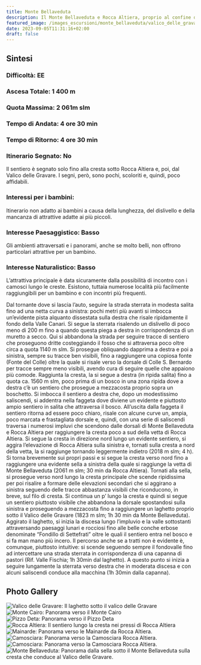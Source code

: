 ```yaml
---
title: Monte Bellaveduta
description: Il Monte Bellaveduta e Rocca Altiera, proprio al confine del PNALM, formano una breve dorsale secondaria proprio di fronte alla riserva integrale Camosciara-Petroso-Tartaro dalla quale sono separati dalla profonda e splendida Val Canneto. Si tratta di una cresta piuttosto anonima, ma che offre splendidi panorami sulla riserva e frequenti incontri con i camosci.
featured_image: /images_escursioni/monte_bellaveduta/valico_delle_gravare.jpg
date: 2023-09-05T11:31:16+02:00
draft: false
---
```



## Sintesi
### Difficoltà: EE
### Ascesa Totale: 1 400 m
### Quota Massima: 2 061m slm
### Tempo di Andata: 4 ore 30 min
### Tempo di Ritorno: 4 ore 30 min
### Itinerario Segnato: No
Il sentiero è segnato solo fino alla cresta sotto Rocca Altiera e, poi, dal Valico delle Gravare. I segni, però, sono pochi, scoloriti e, quindi, poco affidabili.
### Interessi per i bambini:
 Itinerario non adatto ai bambini a causa della lunghezza, del dislivello e della mancanza di attrattive adatte ai più piccoli.
### Interesse Paesaggistico: Basso
Gli ambienti attraversati e i panorami, anche se molto belli, non offrono particolari attrattive per un bambino.

### Interesse Naturalistico: Basso
L’attrattiva principale è data sicuramente dalla possibilità di incontro con i camosci lungo le creste. Esistono, tuttaia numerose località più facilmente raggiungibili per un bambino e con incontri più frequenti.

Dal tornante dove si lascia l’auto, seguire la strada sterrata in modesta salita fino ad una netta curva a sinistra: pochi metri più avanti si imbocca un’evidente pista alquanto  dissestata sulla destra che risale ripidamente il fondo della Valle Canari.
Si segue la sterrata risalendo un dislivello di poco meno di 200 m fino a quando questa piega a destra in corrispondenza di un muretto a secco. Qui si abbandona la strada per seguire tracce di sentiero che proseguono dritte costeggiando il fosso che si attraversa poco oltre circa a quota 1140 m slm.
Si prosegue obliquando dapprima a destra e poi a sinistra, sempre su tracce ben visibili, fino a raggiungere una copiosa fonte (Fonte del Colle) oltre la quale si risale verso la dorsale di Colle S. Bernardo per tracce sempre meno visibili, avendo cura di seguire quelle che appaiono più comode.
Raggiunta la cresta, la si segue a destra (in ripida salita) fino a quota ca. 1560 m slm, poco prima di un bosco in una zona ripida dove a destra c’è un sentiero che prosegue a mezzacosta proprio sopra un boschetto.
Si imbocca il sentiero a destra che, dopo un modestissimo saliscendi, si addentra nella faggeta dove diviene un evidente e piuttosto ampio sentiero in salita che attraversa il bosco.
All’uscita dalla faggeta il sentiero ritorna ad essere poco chiaro, risale con alcune curve un, ampia, poco marcata e frastagliata dorsale e, quindi, con una serie di saliscendi traversa i numerosi impluvi che scendono dalle dorsali di Monte Bellaveduta e Rocca Altiera per raggiungere la cresta poco a sud della vetta di Rocca Altiera.
Si segue la cresta in direzione nord lungo un evidente sentiero, si aggira l’elevazione di Rocca Altiera sulla sinistra e, tornati sulla cresta a nord della vetta, la si raggiunge tornando leggermente indietro (2018 m slm; 4 h).
Si torna brevemente sui propri passi e si segue la cresta verso nord fino a raggiungere una evidente sella a sinistra della quale si raggiunge la vetta di Monte Bellaveduta (2061 m slm; 30 min da Rocca Altiera).
Tornati alla sella, si prosegue verso nord lungo la cresta principale che scende ripidissima per poi risalire a formare delle elevazioni secondari che si aggirano a sinistra seguendo delle tracce abbastanza visibili che riconducono, in breve, sul filo di cresta. Si continua un p’ lungo la cresta e quindi si segue un sentiero piuttosto visibile che abbandona la dorsale spostandosi sulla sinistra e proseguendo a mezzacosta fino a raggiungere un laghetto proprio sotto il Valico delle Gravare (1823 m slm; 1h 30 min da Monte Bellaveduta).
Aggirato il laghetto, si inizia la discesa lungo l’impluvio e la valle sottostanti attraversando paesaggi lunari e rocciosi fino alle belle conche erbose denominate “Fondillo di Settefrati” oltre le quali il sentiero entra nel bosco e si fa man mano più incero. Il percorso anche se a tratti non è evidente è, comunque, piuttosto intuitive: si scende seguendo sempre il fondovalle fino ad intercettare una strada sterrata in corrispondenza di una capanna di pastori (Rif. Valle Fischia; 1h 30min dal laghetto).
A questo punto si inizia a seguire lungamente la sterrata verso destra che in moderata discesa e con alcuni saliscendi conduce alla macchina (1h 30min dalla capanna). 



## Photo Gallery
![](/images_escursioni/monte_bellaveduta/valico_delle_gravare.jpg "Valico delle Gravare: Il laghetto sotto il valico delle Gravare")  ![](/images_escursioni/monte_bellaveduta/monte_cairo.jpg "Monte Cairo: Panorama verso il Monte Cairo")  ![](/images_escursioni/monte_bellaveduta/pizzo_deta.jpg "Pizzo Deta: Panorama verso il Pizzo Deta")  ![](/images_escursioni/monte_bellaveduta/rocca_altiera.jpg "Rocca Altiera: Il sentiero lungo la cresta nei pressi di Rocca Altiera")  ![](/images_escursioni/monte_bellaveduta/mainarde.jpg "Mainarde: Panorama verso le Mainarde da Rocca Altiera.")  ![](/images_escursioni/monte_bellaveduta/camosciara.jpg "Camosciara: Panorama verso la Camosciara Rocca Altiera.")  ![](/images_escursioni/monte_bellaveduta/camosciara.jpg "Camosciara: Panorama verso la Camosciara Rocca Altiera.")  ![](/images_escursioni/monte_bellaveduta/monte_bellaveduta.jpg "Monte Bellaveduta: Panorama dalla sella sotto il Monte Bellaveduta sulla cresta che conduce al Valico delle Gravare.")  